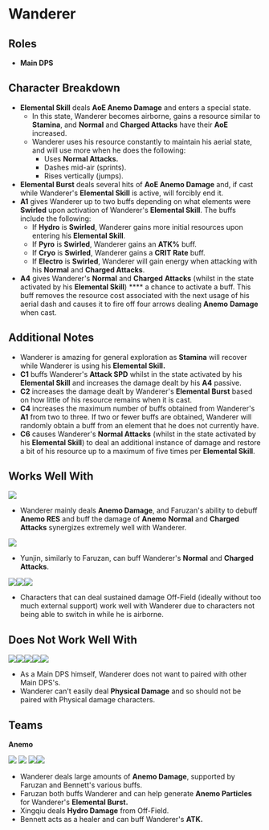 # Wanderer

## Roles

* **Main DPS**

## Character Breakdown

* **Elemental Skill** deals **AoE Anemo Damage** and enters a special state.
  * In this state, Wanderer becomes airborne, gains a resource similar to **Stamina**, and **Normal** and **Charged Attacks** have their **AoE** increased.
  * Wanderer uses his resource constantly to maintain his aerial state, and will use more when he does the following:
    * Uses **Normal Attacks.**
    * Dashes mid-air (sprints).
    * Rises vertically (jumps).
* **Elemental Burst** deals several hits of **AoE Anemo Damage** and, if cast while Wanderer's **Elemental Skill** is active, will forcibly end it.
* **A1** gives Wanderer up to two buffs depending on what elements were **Swirled** upon activation of Wanderer's **Elemental Skill**. The buffs include the following:
  * If **Hydro** is **Swirled**, Wanderer gains more initial resources upon entering his **Elemental Skill**.&#x20;
  * If **Pyro** is **Swirled**, Wanderer gains an **ATK%** buff.&#x20;
  * If **Cryo** is **Swirled**, Wanderer gains a **CRIT Rate** buff.&#x20;
  * If **Electro** is **Swirled**, Wanderer will gain energy when attacking with his **Normal** and **Charged Attacks**.
* **A4** gives Wanderer's **Normal** and **Charged** **Attacks** (whilst in the state activated by his **Elemental Skill**) **** a chance to activate a buff. This buff removes the resource cost associated with the next usage of his aerial dash and causes it to fire off four arrows dealing **Anemo** **Damage** when cast.

## Additional Notes

* Wanderer is amazing for general exploration as **Stamina** will recover while Wanderer is using his **Elemental Skill.**
* **C1** buffs Wanderer's **Attack SPD** whilst in the state activated by his **Elemental Skill** and increases the damage dealt by his **A4** passive.
* **C2** increases the damage dealt by Wanderer's **Elemental Burst** based on how little of his resource remains when it is cast.
* **C4** increases the maximum number of buffs obtained from Wanderer's **A1** from two to three. If two or fewer buffs are obtained, Wanderer will randomly obtain a buff from an element that he does not currently have.
* **C6** causes Wanderer's **Normal Attacks** (whilst in the state activated by his **Elemental Skill**) to deal an additional instance of damage and restore a bit of his resource up to a maximum of five times per **Elemental Skill**.

## Works Well With

![](../../.gitbook/assets/ui\_avataricon\_faruzan.png)

* Wanderer mainly deals **Anemo Damage**, and Faruzan's ability to debuff **Anemo RES** and buff the damage of **Anemo** **Normal** and **Charged Attacks** synergizes extremely well with Wanderer.

![](../../.gitbook/assets/ui\_avataricon\_yunjin.png)

* Yunjin, similarly to Faruzan, can buff Wanderer's **Normal** and **Charged** **Attacks**.

![](../../.gitbook/assets/ui\_avataricon\_xiangling.png)![](../../.gitbook/assets/ui\_avataricon\_xingqiu.png)![](../../.gitbook/assets/ui\_avataricon\_yelan.png)

* Characters that can deal sustained damage Off-Field (ideally without too much external support) work well with Wanderer due to characters not being able to switch in while he is airborne.

## Does Not Work Well With

![](../../.gitbook/assets/ui\_avataricon\_xiao.png)![](../../.gitbook/assets/ui\_avataricon\_hutao.png)![](../../.gitbook/assets/ui\_avataricon\_diluc.png)![](../../.gitbook/assets/ui\_avataricon\_eula.png)![](../../.gitbook/assets/ui\_avataricon\_razor.png)

* As a Main DPS himself, Wanderer does not want to paired with other Main DPS's.
* Wanderer can't easily deal **Physical Damage** and so should not be paired with Physical damage characters.

## Teams

**Anemo**

![](../../.gitbook/assets/ui\_avataricon\_wanderer.png) ![](../../.gitbook/assets/ui\_avataricon\_faruzan.png) ![](../../.gitbook/assets/ui\_avataricon\_xingqiu.png)![](../../.gitbook/assets/ui\_avataricon\_bennett.png)

* Wanderer deals large amounts of **Anemo Damage**, supported by Faruzan and Bennett's various buffs.
* Faruzan both buffs Wanderer and can help generate **Anemo Particles** for Wanderer's **Elemental Burst.**
* Xingqiu deals **Hydro Damage** from Off-Field.
* Bennett acts as a healer and can buff Wanderer's **ATK.**
